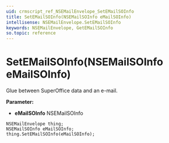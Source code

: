 ```yaml
---
uid: crmscript_ref_NSEMailEnvelope_SetEMailSOInfo
title: SetEMailSOInfo(NSEMailSOInfo eMailSOInfo)
intellisense: NSEMailEnvelope.SetEMailSOInfo
keywords: NSEMailEnvelope, GetEMailSOInfo
so.topic: reference
---
```


# SetEMailSOInfo(NSEMailSOInfo eMailSOInfo)

Glue between SuperOffice data and an e-mail.

**Parameter:** 
 - **eMailSOInfo** NSEMailSOInfo

```crmscript
NSEMailEnvelope thing;
NSEMailSOInfo eMailSOInfo;
thing.SetEMailSOInfo(eMailSOInfo);
```

